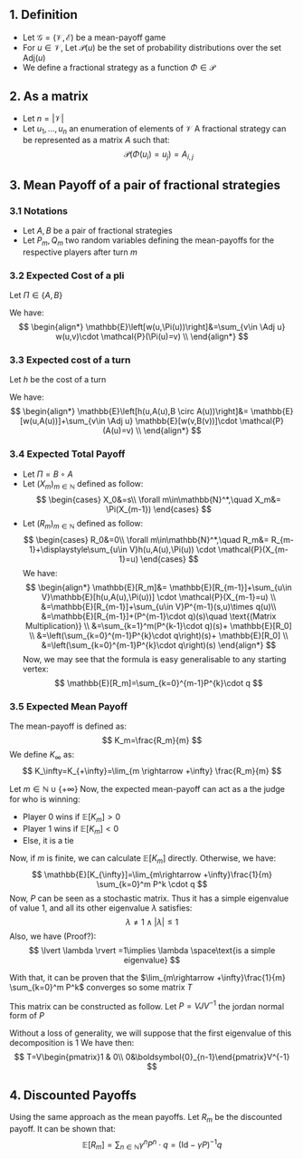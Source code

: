 $$
\DeclareMathOperator{\Adj}{Adj}
$$
## 1. Definition
- Let $\mathcal{G}=(\mathcal{V},\mathcal{E})$ be a mean-payoff game
- For $u\in\mathcal{V},$ Let $\mathscr{P}(u)$ be the set of probability distributions over the set $\text{Adj}(u)$
- We define a fractional strategy as a function $\Phi\in \mathscr{P}$

## 2. As a matrix
- Let $n=\lvert \mathcal{V}\rvert$
- Let $u_1,\dots,u_n$ an enumeration of elements of $\mathcal{V}$
A fractional strategy can be represented as a matrix $A$ such that:
$$
\mathcal{P}(\Phi(u_i)=u_j)=A_{i,j}
$$


## 3. Mean Payoff of a pair of fractional strategies
### 3.1 Notations
- Let $A,B$ be a pair of fractional strategies
- Let $P_m,Q_m$ two random variables defining the mean-payoffs for the respective players after turn $m$


### 3.2 Expected Cost of a pli
Let $\Pi \in \{A,B\}$

We have:
$$
\begin{align*}
\mathbb{E}\left[w(u,\Pi(u))\right]&=\sum_{v\in \Adj u} w(u,v)\cdot \mathcal{P}(\Pi(u)=v) \\
\end{align*}
$$

### 3.3 Expected cost of a turn
Let $h$ be the cost of a turn

We have:
$$
\begin{align*}
\mathbb{E}\left[h(u,A(u),B \circ A(u))\right]&= \mathbb{E}[w(u,A(u))]+\sum_{v\in \Adj u} \mathbb{E}[w(v,B(v))]\cdot \mathcal{P}(A(u)=v) \\
\end{align*}
$$

### 3.4 Expected Total Payoff
- Let $\Pi=B\circ A$
- Let $(X_m)_{m\in\mathbb{N}}$ defined as follow:
	$$
	\begin{cases}
	X_0&=s\\
	\forall m\in\mathbb{N}^*,\quad X_m&= \Pi(X_{m-1})
	\end{cases}
	$$
- Let $(R_m)_{m\in\mathbb{N}}$ defined as follow:
	$$
	\begin{cases}
	R_0&=0\\
	\forall m\in\mathbb{N}^*,\quad  R_m&= R_{m-1}+\displaystyle\sum_{u\in V}h(u,A(u),\Pi(u)) \cdot \mathcal{P}(X_{m-1}=u)
	\end{cases}
	$$
We have:
$$
\begin{align*}
\mathbb{E}[R_m]&= \mathbb{E}[R_{m-1}]+\sum_{u\in V}\mathbb{E}[h(u,A(u),\Pi(u))] \cdot \mathcal{P}(X_{m-1}=u) \\
&=\mathbb{E}[R_{m-1}]+\sum_{u\in V}P^{m-1}(s,u)\times q(u)\\ 
&=\mathbb{E}[R_{m-1}]+(P^{m-1}\cdot q)(s)\quad \text{(Matrix Multiplication)} \\
&=\sum_{k=1}^m(P^{k-1}\cdot q)(s)+ \mathbb{E}[R_0]  \\
&=\left(\sum_{k=0}^{m-1}P^{k}\cdot q\right)(s)+ \mathbb{E}[R_0] \\
&=\left(\sum_{k=0}^{m-1}P^{k}\cdot q\right)(s)
\end{align*}
$$
Now, we may see that the formula is easy generalisable to any starting vertex:
$$
\mathbb{E}[R_m]=\sum_{k=0}^{m-1}P^{k}\cdot q
$$

### 3.5 Expected Mean Payoff
The mean-payoff is defined as:
$$
K_m=\frac{R_m}{m}
$$
We define $K_\infty$ as:
$$
K_\infty=K_{+\infty}=\lim_{m \rightarrow +\infty} \frac{R_m}{m}
$$

Let $m\in\mathbb{N}\cup\{+\infty\}$
Now, the expected mean-payoff can act as a the judge for who is winning:
- Player $0$ wins if $\mathbb{E}[K_m]>0$
- Player $1$ wins if $\mathbb{E}[K_m]<0$
- Else, it is a tie

Now, if $m$ is finite, we can calculate $\mathbb{E}[K_m]$ directly.
Otherwise, we have:
$$
\mathbb{E}[K_{\infty}]=\lim_{m\rightarrow +\infty}\frac{1}{m} \sum_{k=0}^m P^k \cdot q
$$
Now, $P$ can be seen as a stochastic matrix.
Thus it has a simple eigenvalue of value $1$, and all its other eigenvalue $\lambda$ satisfies:
$$
\lambda \neq 1 \wedge \lvert\lambda \rvert \le 1
$$
Also, we have (Proof?):
$$
\lvert \lambda \rvert =1\implies \lambda \space\text{is a simple eigenvalue}
$$

With that, it can be proven that the $\lim_{m\rightarrow +\infty}\frac{1}{m} \sum_{k=0}^m P^k$ converges so some matrix $T$

This matrix can be constructed as follow.
Let $P=VJV^{-1}$ the jordan normal form of $P$

Without a loss of generality, we will suppose that the first eigenvalue of this decomposition is $1$
We have then:
$$
T=V\begin{pmatrix}1 & 0\\
0&\boldsymbol{0}_{n-1}\end{pmatrix}V^{-1}
$$


## 4. Discounted Payoffs
Using the same approach as the mean payoffs. Let $R_m$ be the discounted payoff.
It can be shown that:
$$
\mathbb{E}[R_m]=\sum_{n\in\mathbb{N}} \gamma^nP^n \cdot q=(\text{Id}-\gamma P)^{-1}q
$$